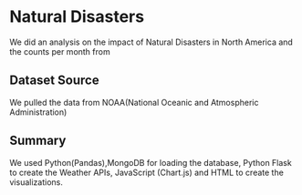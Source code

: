 # Natural Disasters
We did an analysis on the impact of Natural Disasters in North America and the counts per month from 

## Dataset Source
We pulled the data from NOAA(National Oceanic and Atmospheric Administration)

## Summary
We used Python(Pandas),MongoDB for loading the database, Python Flask to create the Weather APIs, JavaScript (Chart.js) and HTML to create the visualizations.
